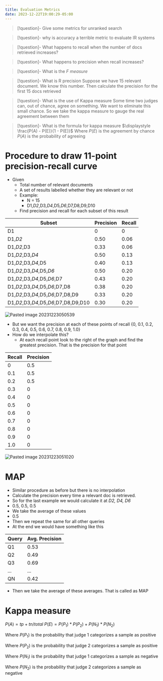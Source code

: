 ```yaml
---
title: Evaluation Metrics
date: 2023-12-22T19:00:29-05:00
---
```


> [!question]- Give some metrics for unranked search

> [!question]- why is accuracy a terrible metric to evaluate IR systems

> [!question]- What happens to recall when the number of docs retrieved increases?

> [!question]- What happens to precision when recall increases?

> [!question]- What is the _F measure_

> [!question]- What is R precision
> Suppose we have 15 relevant document. We know this number. Then calculate the precision for the first 15 docs retrieved

> [!question]- What is the use of Kappa measure
> Some time two judges can, out of chance, agree on something. We want to eliminate this small chance. So we take the kappa measure to gauge the real agreement between them

> [!question]- What is the formula for kappa measure
> $\displaystyle \frac{P(A) - P(E)}{1 - P(E)}$
> Where $P(E)$ is the agreement by chance 
> $P(A)$ is the probability of agreeing



# Procedure to draw 11-point precision-recall curve


- Given
	- Total number of relevant documents
	- A set of results labelled whether they are relevant or not
	- Example:
		- N = 15
		- D1,*D2*,D3,*D4*,D5,*D6*,D7,D8,D9,D10
	- Find precision and recall for each subset of this result
 
| Subset                               | Precision | Recall |
| ------------------------------------ | --------- | ------ |
| D1                                   | 0         | 0      |
| D1,*D2*                              | 0.50      | 0.06   |
| D1,*D2*,D3                           | 0.33      | 0.06   |
| D1,*D2*,D3,*D4*                      | 0.50      | 0.13   |
| D1,*D2*,D3,*D4*,D5                   | 0.40      | 0.13   |
| D1,*D2*,D3,*D4*,D5,*D6*              | 0.50      | 0.20   |
| D1,*D2*,D3,*D4*,D5,*D6*,D7           | 0.43      | 0.20   |
| D1,*D2*,D3,*D4*,D5,*D6*,D7,D8        | 0.38      | 0.20   |
| D1,*D2*,D3,*D4*,D5,*D6*,D7,D8,D9     | 0.33      | 0.20   |
| D1,*D2*,D3,*D4*,D5,*D6*,D7,D8,D9,D10 | 0.30      | 0.20   |

![Pasted image 20231223050539](../assets/Pasted%20image%2020231223050539.png)

- But we want the precision at each of these points of recall {0, 0.1, 0.2, 0.3, 0.4, 0.5, 0.6, 0.7, 0.8, 0.9, 1.0}
- How do we interpolate this?
	- At each recall point look to the right of the graph and find the greatest precision. That is the precision for that point
 
| Recall | Precision |
| ------ | --------- |
| 0      | 0.5       |
| 0.1    | 0.5       |
| 0.2    | 0.5       |
| 0.3    | 0         |
| 0.4    | 0         | 
| 0.5    | 0         | 
| 0.6    | 0         | 
| 0.7    | 0         | 
| 0.8    | 0         | 
| 0.9    | 0         | 
| 1.0    | 0         | 

![Pasted image 20231223051020](../assets/Pasted%20image%2020231223051020.png)


# MAP
- Similar procedure as before but there is no interpolation
- Calculate the precision every time a relevant doc is retrieved.
- So for the last example we would calculate it at *D2, D4, D6*
- 0.5, 0.5, 0.5
- We take the average of these values
- 0.5
- Then we repeat the same for all other queries
- At the end we would have something like this
 
| Query | Avg. Precision |
| ----- | -------------- |
| Q1    | 0.53           |
| Q2    | 0.49           |
| Q3    | 0.69           |
| ...   | ...            |
| QN    | 0.42           | 

- Then we take the average of these averages. That is called as MAP

# Kappa measure

$P(A) = tp + tn / total$
$P(E) = P(P_1)*P(P_2) + P(N_1)*P(N_2)$

Where $P(P_1)$ is the probability that judge 1 categorizes a sample as positive

Where $P(P_2)$ is the probability that judge 2 categorizes a sample as positive

Where $P(N_1)$ is the probability that judge 1 categorizes a sample as negative 

Where $P(N_2)$ is the probability that judge 2 categorizes a sample as negative 
